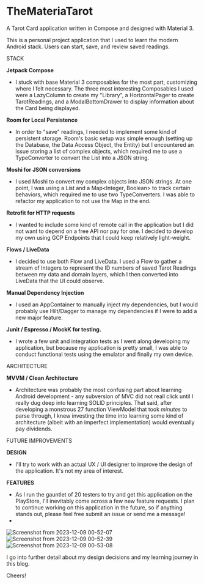 # TheMateriaTarot
A Tarot Card application written in Compose and designed with Material 3.

This is a personal project application that I used to learn the modern Android stack. Users can start, save, and review saved readings. 

STACK

**Jetpack Compose**
- I stuck with base Material 3 composables for the most part, customizing where I felt necessary. The three most interesting Composables I used were a LazyColumn to create my "Library", a HorizontalPager to create TarotReadings, and a ModalBottomDrawer to display information about the Card being displayed.

**Room for Local Persistence**
- In order to "save" readings, I needed to implement some kind of persistent storage. Room's basic setup was simple enough (setting up the Database, the Data Access Object, the Entity) but I encountered an issue storing a list of complex objects, which required me to use a TypeConverter to convert the List into a JSON string.
  
**Moshi for JSON conversions**
- I used Moshi to convert my complex objects into JSON strings. At one point, I was using a List<TarotCard> and a Map<Integer, Boolean> to track certain behaviors, which required me to use two TypeConverters. I was able to refactor my application to not use the Map in the end.
  
**Retrofit for HTTP requests**
- I wanted to include some kind of remote call in the application but I did not want to depend on a free API nor pay for one. I decided to develop my own using GCP Endpoints that I could keep relatively light-weight.

**Flows / LiveData**
- I decided to use both Flow and LiveData. I used a Flow to gather a stream of Integers to represent the ID numbers of saved Tarot Readings between my data and domain layers, which I then converted into LiveData that the UI could observe.

**Manual Dependency Injection**
- I used an AppContainer to manually inject my dependencies, but I would probably use Hilt/Dagger to manage my dependencies if I were to add a new major feature.
   
**Junit / Espresso / MockK for testing.**
- I wrote a few unit and integration tests as I went along developing my application, but because my application is pretty small, I was able to conduct functional tests using the emulator and finally my own device.
  
ARCHITECTURE

**MVVM / Clean Architecture**
- Architecture was probably the most confusing part about learning Android development - any subversion of MVC did not reall click until I really dug deep into learning SOLID principles. That said, after developing a monstrous 27 function ViewModel that took _minutes_ to parse through, I knew investing the time into learning some kind of architecture (albeit with an imperfect implementation) would eventually pay dividends.

FUTURE IMPROVEMENTS

**DESIGN**
- I'll try to work with an actual UX / UI designer to improve the design of the application. It's not my area of interest.

**FEATURES**
- As I run the gauntlet of 20 testers to try and get this application on the PlayStore, I'll inevitably come across a few new feature requests. I plan to continue working on this application in the future, so if anything stands out, please feel free submit an issue or send me a message!
- 

![Screenshot from 2023-12-09 00-52-07](https://github.com/honeykeys/TheMateriaTarot/assets/73562496/a7b98b09-fb33-41b5-bd97-e6ae41a9b6b6)
![Screenshot from 2023-12-09 00-52-39](https://github.com/honeykeys/TheMateriaTarot/assets/73562496/36436aed-033b-4942-8ec4-6285bdf974dc)
![Screenshot from 2023-12-09 00-53-08](https://github.com/honeykeys/TheMateriaTarot/assets/73562496/9ca9a8f7-f00a-4e0f-af31-a443d00dddd0)


I go into further detail about my design decisions and my learning journey in this blog.

Cheers!
